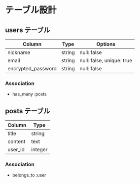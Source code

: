 # テーブル設計

## users テーブル

| Column             | Type    | Options                   |
| ------------------ | ------- | ------------------------- |
| nickname           | string  | null: false               |
| email              | string  | null: false, unique: true |
| encrypted_password | string  | null: false               |

### Association

- has_many :posts

## posts テーブル

| Column                 | Type        | 
| ------------------     | -------     | 
| title                  | string      |
| content                | text        |
| user_id                | integer     |


### Association

- belongs_to :user